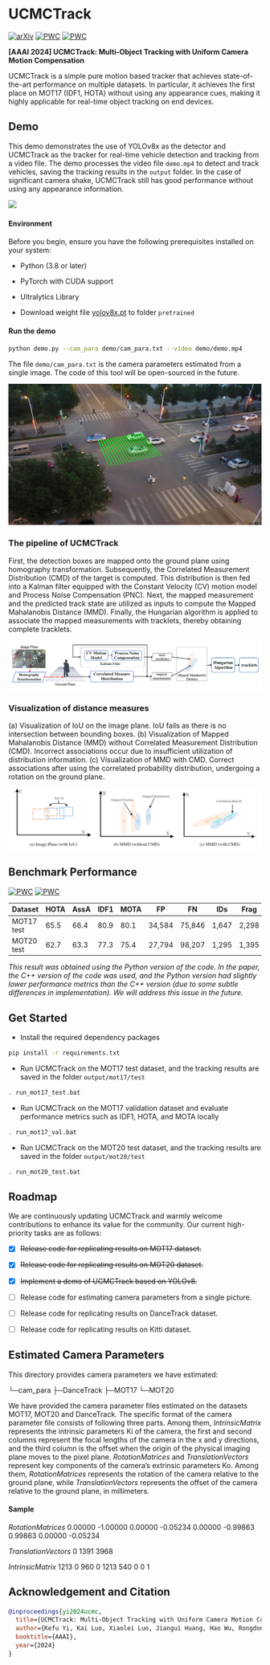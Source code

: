 # UCMCTrack

[![arXiv](https://img.shields.io/badge/arXiv-2312.08952-<COLOR>.svg)](https://arxiv.org/abs/2312.08952)
[![PWC](https://img.shields.io/endpoint.svg?url=https://paperswithcode.com/badge/ucmctrack-multi-object-tracking-with-uniform/multi-object-tracking-on-mot17)](https://paperswithcode.com/sota/multi-object-tracking-on-mot17?p=ucmctrack-multi-object-tracking-with-uniform)
[![PWC](https://img.shields.io/endpoint.svg?url=https://paperswithcode.com/badge/ucmctrack-multi-object-tracking-with-uniform/multi-object-tracking-on-mot20-1)](https://paperswithcode.com/sota/multi-object-tracking-on-mot20-1?p=ucmctrack-multi-object-tracking-with-uniform)

**[AAAI 2024] UCMCTrack: Multi-Object Tracking with Uniform Camera Motion Compensation**

UCMCTrack is a simple pure motion based tracker that achieves state-of-the-art performance on multiple datasets. In particular, it achieves the first place on MOT17 (IDF1, HOTA) without using any appearance cues, making it highly applicable for real-time object tracking on end devices.


## Demo

This demo demonstrates the use of YOLOv8x as the detector and UCMCTrack as the tracker for real-time vehicle detection and tracking from a video file. The demo processes the video file `demo.mp4` to detect and track vehicles, saving the tracking results in the `output` folder. In the case of significant camera shake, UCMCTrack still has good performance without using any appearance information.

![](demo/demo.gif)

#### Environment

Before you begin, ensure you have the following prerequisites installed on your system:

- Python (3.8 or later)

- PyTorch with CUDA support

- Ultralytics Library

- Download weight file [yolov8x.pt](https://github.com/ultralytics/assets/releases/download/v0.0.0/yolov8x.pt) to folder `pretrained`


#### Run the demo

```bash
python demo.py --cam_para demo/cam_para.txt --video demo/demo.mp4
```

The file `demo/cam_para.txt` is the camera parameters estimated from a single image. The code of this tool will be open-sourced in the future.

![](demo/demo_cam_para.jpg)

### The pipeline of UCMCTrack

First, the detection boxes are mapped onto the ground plane using homography transformation. Subsequently, the Correlated Measurement Distribution (CMD) of the target is computed. This distribution is then fed into a Kalman filter equipped with the Constant Velocity (CV) motion model and Process Noise Compensation (PNC). Next, the mapped measurement and the predicted track state are utilized as inputs to compute the Mapped Mahalanobis Distance (MMD). Finally, the Hungarian algorithm is applied to associate the mapped measurements with tracklets, thereby obtaining complete tracklets.

![](docs/pipeline.png)

### Visualization of distance measures

(a) Visualization of IoU on the image plane. IoU fails as there is no intersection between bounding boxes. (b) Visualization of Mapped Mahalanobis Distance (MMD) without Correlated Measurement Distribution (CMD). Incorrect associations occur due to insufficient utilization of distribution information. (c) Visualization of MMD with CMD. Correct associations after using the correlated probability distribution, undergoing a rotation on the ground plane.

![](docs/distance_measure.png)

## Benchmark Performance

[![PWC](https://img.shields.io/endpoint.svg?url=https://paperswithcode.com/badge/ucmctrack-multi-object-tracking-with-uniform/multi-object-tracking-on-mot17)](https://paperswithcode.com/sota/multi-object-tracking-on-mot17?p=ucmctrack-multi-object-tracking-with-uniform)
[![PWC](https://img.shields.io/endpoint.svg?url=https://paperswithcode.com/badge/ucmctrack-multi-object-tracking-with-uniform/multi-object-tracking-on-mot20-1)](https://paperswithcode.com/sota/multi-object-tracking-on-mot20-1?p=ucmctrack-multi-object-tracking-with-uniform)

| Dataset    | HOTA | AssA | IDF1 | MOTA | FP     | FN     | IDs   | Frag  |
| ---------- | ---- | ---- | ---- | ---- | ------ | ------ | ----- | ----- |
| MOT17 test | 65.5 | 66.4 | 80.9 | 80.1 | 34,584 | 75,846 | 1,647 | 2,298 |
| MOT20 test | 62.7 | 63.3 | 77.3 | 75.4 | 27,794 | 98,207 | 1,295 | 1,395 |

*This result was obtained using the Python version of the code. In the paper, the C++ version of the code was used, and the Python version had slightly lower performance metrics than the C++ version (due to some subtle differences in implementation). We will address this issue in the future.*

## Get Started

- Install the required dependency packages 

```bash
pip install -r requirements.txt
```

- Run UCMCTrack on the MOT17 test dataset, and the tracking results are saved in the folder `output/mot17/test`

```bash
. run_mot17_test.bat
```

- Run UCMCTrack on the MOT17 validation dataset and evaluate performance metrics such as IDF1, HOTA, and MOTA locally

```bash
. run_mot17_val.bat
```

- Run UCMCTrack on the MOT20 test dataset, and the tracking results are saved in the folder `output/mot20/test`

```bash
. run_mot20_test.bat
```



## Roadmap

We are continuously updating UCMCTrack and warmly welcome contributions to enhance its value for the community. Our current high-priority tasks are as follows:

- [x] ~~Release code for replicating results on MOT17 dataset.~~

- [x] ~~Release code for replicating results on MOT20 dataset.~~

- [x] ~~Implement a demo of UCMCTrack based on YOLOv8.~~

- [ ] Release code for estimating camera parameters from a single picture.

- [ ] Release code for replicating results on DanceTrack dataset.

- [ ] Release code for replicating results on Kitti dataset.

  

## Estimated Camera Parameters

This directory provides camera parameters we have estimated:

└─cam_para
    ├─DanceTrack
    ├─MOT17
    └─MOT20

We have provided the camera parameter files estimated on the datasets MOT17, MOT20 and DanceTrack. The specific format of the camera parameter file consists of following three parts. Among them, $IntrinsicMatrix$ represents the intrinsic parameters Ki of the camera, the first and second columns represent the focal lengths of the camera in the x and y directions, and the third column is the offset when the origin of the physical imaging plane moves to the pixel plane. $RotationMatrices$ and $TranslationVectors$ represent key components of the camera’s extrinsic parameters Ko. Among them, $RotationMatrices$ represents the rotation of the camera relative to the ground plane, while $TranslationVectors$ represents the offset of the camera relative to the ground plane, in millimeters.

#### Sample

$RotationMatrices$
0.00000 -1.00000 0.00000
-0.05234 0.00000 -0.99863
0.99863 0.00000 -0.05234

$TranslationVectors$
0 1391 3968 

$IntrinsicMatrix$
1213 0 960 
0 1213 540 
0 0 1 

## Acknowledgement and Citation

```bibtex
@inproceedings{yi2024ucmc,
  title={UCMCTrack: Multi-Object Tracking with Uniform Camera Motion Compensation},
  author={Kefu Yi, Kai Luo, Xiaolei Luo, Jiangui Huang, Hao Wu, Rongdong Hu, Wei Hao},
  booktitle={AAAI},
  year={2024}
}
```

